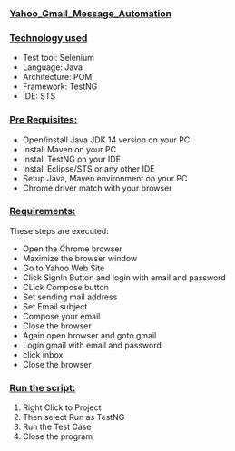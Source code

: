 ### **[Yahoo_Gmail_Message_Automation](url)**

### **[Technology used](url)**
- Test tool: Selenium
- Language: Java
- Architecture: POM
- Framework: TestNG
- IDE: STS

### **[Pre Requisites:](url)**
- Open/install Java JDK 14 version on your PC
- Install Maven on your PC
- Install TestNG on your IDE
- Install Eclipse/STS or any other IDE
- Setup Java, Maven environment on your PC
- Chrome driver match with your browser

### **[Requirements:](url)**
These steps are executed:

- Open the Chrome browser
- Maximize the browser window
- Go to  Yahoo Web Site
- Click SignIn Button and login with email and password
- CLick Compose button
- Set sending mail address
- Set Email subject
- Compose your email
- Close the browser
- Again open browser and goto gmail 
- Login gmail with email and password
- click inbox
- Close the browser

### **[Run the script:](url)**

1. Right Click to Project 
2. Then select Run as TestNG
3. Run the Test Case
4. Close the program
